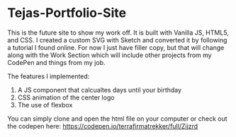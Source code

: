 # Tejas-Portfolio-Site
 This is the future site to show my work off. It is built with Vanilla JS, HTML5, and CSS. I created a custom SVG with Sketch and converted it by following a tutorial I found online. For now I just have filler copy, but that will change along with the Work Section which will include other projects from my CodePen and things from my job. 
 
 The features I implemented: 
 
 1. A JS component that calcualtes days until your birthday
 2. CSS animation of the center logo
 3. The use of flexbox

You can simply clone and open the html file on your computer or check out the codepen here: https://codepen.io/terrafirmatrekker/full/Zjjzrd
